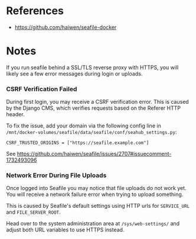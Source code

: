 # References

- https://github.com/haiwen/seafile-docker

# Notes

If you run seafile behind a SSL/TLS reverse proxy with HTTPS, you will likely see a few error messages during login or uploads.

### CSRF Verification Failed

During first login, you may receive a CSRF verification error. This is caused by the Django CMS, which verifies requests based on the Referer HTTP header.

To fix the issue, add your domain via the following config line in `/mnt/docker-volumes/seafile/data/seafile/conf/seahub_settings.py`:

````
CSRF_TRUSTED_ORIGINS = ["https://seafile.example.com"]
````

See https://github.com/haiwen/seafile/issues/2707#issuecomment-1732493096

### Network Error During File Uploads

Once logged into Seafile you may notice that file uploads do not work yet. You will receive a network failure error when trying to upload something.

This is caused by Seafile's default settings using HTTP urls for `SERVICE_URL` and `FILE_SERVER_ROOT`. 

Head over to the system administration area at `/sys/web-settings/` and adjust both URL variables to use HTTPS instead.
